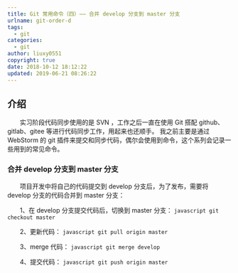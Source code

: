 ```yaml
---
title: Git 常用命令（四）—— 合并 develop 分支到 master 分支
urlname: git-order-d
tags:
  - git
categories:
  - git
author: liuxy0551
copyright: true
date: 2018-10-12 18:12:22
updated: 2019-06-21 08:26:22
---
```


## 介绍

　　实习阶段代码同步使用的是 SVN ，工作之后一直在使用 Git 搭配 github、gitlab、gitee 等进行代码同步工作，用起来也还顺手。
我之前主要是通过 WebStorm 的 git 插件来提交和同步代码，偶尔会使用到命令，这个系列会记录一些用到的常见命令。
<!--more-->


###  合并 develop 分支到 master 分支

　　项目开发中将自己的代码提交到 develop 分支后，为了发布，需要将 develop 分支的代码合并到 master 分支：

　　1、在 develop 分支提交代码后，切换到 master 分支：
    ``` javascript
    git checkout master
    ```

　　2、更新代码：
    ``` javascript
    git pull origin master
    ```

　　3、merge 代码：
    ``` javascript
    git merge develop
    ```

　　4、提交代码：
    ``` javascript
    git push origin master
    ```
